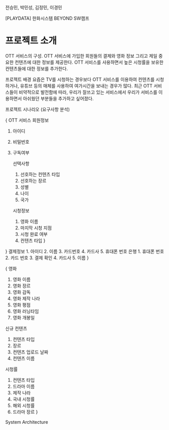 
전승민, 박민성, 김정민, 이경민

 [PLAYDATA] 한화시스템 BEYOND SW캠프








 프로젝트 소개
 =============
OTT 서비스의 구성.
OTT 서비스에 가입한 회원들의 결제와 영화 정보 그리고 제일 중요한 컨텐츠에 대한 정보를 제공한다.
OTT 서비스를 사용하면서 높은 시청률을 보유한 컨텐츠들에 대한 정보를 추가한다.


프로젝트 배경
요즘은 TV를 시청하는 경우보다 OTT 서비스를 이용하여 컨텐츠를 시청하거나, 유튜브 등의 매체를 사용하여 여가시간을 보내는 경우가 많다. 최근 OTT 서비스들이 비약적으로 발전함에 따라, 우리가 잘쓰고 있는 서비스에서 우리가 서비스를 이용하면서 아쉬웠던 부분들을 추가하고 싶어졌다.

프로젝트 시나리오 (요구사항 분석)

{
OTT 서비스 회원정보
  1. 아이디
  2. 비밀번호
  3. 구독여부
     
     선택사항
       1. 선호하는 컨텐츠 타입
       2. 선호하는 장르
       3. 성별
       4. 나이
       5. 국가
    
     시청정보
       1. 영화 이름
       2. 마지막 시청 지점
       3. 시청 완료 여부
       4. 컨텐츠 타입
}

}
  결제정보
    1. 아이디
    2. 이름
    3. 카드번호
    4. 카드사
    5. 휴대폰 번호
  은행
    1. 휴대폰 번호
    2. 카드 번호
    3. 결제 확인
    4. 카드사
    5. 이름
}

{
영화
  1. 영화 이름
  2. 영화 장르
  3. 영화 감독
  4. 영화 제작 나라
  5. 영화 평점
  6. 영화 러닝타임
  7. 영화 개봉일
     
신규 컨텐츠
  1. 컨텐츠 타입
  2. 장르
  3. 컨텐츠 업로드 날짜
  4. 컨텐츠 이름

시청률
  1. 컨텐츠 타입
  2. 드라마 이름
  3. 제작 나라
  4. 국내 시청률
  5. 해외 시청률
  6. 드라마 장르
}




System Architecture
